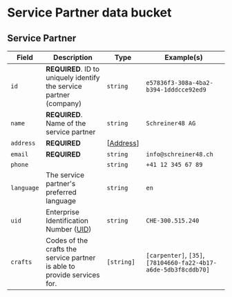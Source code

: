 # Service Partner data bucket

## Service Partner

| Field | Description | Type | Example(s) |
| --- | --- | --- | --- |
| `id` | **REQUIRED**. ID to uniquely identify the service partner (company) | `string` | `e57836f3-308a-4ba2-b394-1dddcce92ed9` |
| `name` | **REQUIRED**. Name of the service partner | `string` | `Schreiner48 AG` |
| `address` | **REQUIRED** | [[Address](../shared-types.md#address)] |  |
| `email` | **REQUIRED** | `string` | `info@schreiner48.ch` |
| `phone` |  | `string` | `+41 12 345 67 89` |
| `language` | The service partner's preferred language | `string` | `en` |
| `uid` | Enterprise Identification Number ([UID](https://www.bfs.admin.ch/bfs/en/home/registers/enterprise-register/enterprise-identification/uid-general/uid.html)) | `string` | `CHE-300.515.240` |
| `crafts` | Codes of the crafts the service partner is able to provide services for. | `[string]` | `[carpenter]`, `[35]`, `[78104660-fa22-4b17-a6de-5db3f8cddb70]` |
